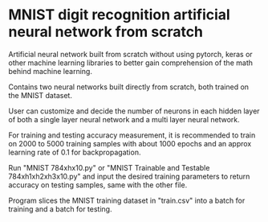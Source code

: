 # MNIST digit recognition artificial neural network from scratch

Artificial neural network built from scratch without using pytorch, keras or other machine learning libraries to better gain comprehension of the math behind machine learning.

Contains two neural networks built directly from scratch, both trained on the MNIST dataset.

User can customize and decide the number of neurons in each hidden layer of both a single layer neural network and a multi layer neural network.

For training and testing accuracy measurement, it is recommended to train on 2000 to 5000 training samples with about 1000 epochs and an approx learning rate of 0.1 for backpropagation.

Run "MNIST 784xhx10.py" or "MNIST Trainable and Testable 784xh1xh2xh3x10.py" and input the desired training parameters to return accuracy on testing samples, same with the other file.

Program slices the MNIST training dataset in "train.csv" into a batch for training and a batch for testing.
